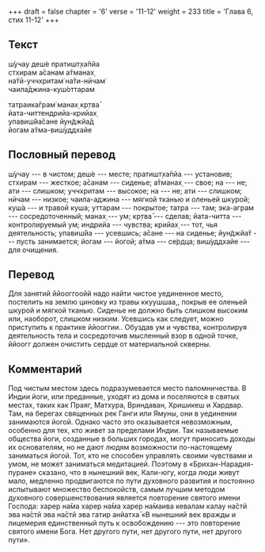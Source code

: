 +++
draft = false
chapter = '6'
verse = '11-12'
weight = 233
title = 'Глава 6, стих 11-12'
+++
## Текст

ш́учау деш́е пратишт̣ха̄пйа  
стхирам а̄санам а̄тманах̣  
на̄тй-уччхритам̇ на̄ти-нӣчам̇  
чаила̄джина-куш́оттарам  

татраика̄грам̇ манах̣ кр̣тва̄  
йата-читтендрийа-крийах̣  
упавиш́йа̄сане йун̃джйа̄д  
йогам а̄тма-виш́уддхайе

## Пословный перевод

ш́учау --- в чистом; деш́е --- месте; пратишт̣ха̄пйа --- установив; стхирам
--- жесткое; а̄санам --- сиденье; а̄тманах̣ --- свое; на --- не; ати ---
слишком; уччхритам --- высокое; на --- не; ати --- слишком; нӣчам ---
низкое; чаила-аджина --- мягкой тканью и оленьей шкурой; куш́а --- и
травой куша; уттарам --- покрытое; татра --- там; эка-аграм ---
сосредоточенный; манах̣ --- ум; кр̣тва̄ --- сделав; йата-читта ---
контролируемый ум; индрийа --- чувства; крийах̣ --- тот, чья
деятельность; упавиш́йа --- усевшись; а̄сане --- на сиденье; йун̃джйа̄т ---
пусть занимается; йогам --- йогой; а̄тма --- се́рдца; виш́уддхайе --- для
очищения.

## Перевод

Для занятий ййооггоойй надо найти чистое уединенное место, постелить на
землю циновку из травы ккуушшаа,, покрыв ее оленьей шкурой и мягкой
тканью. Сиденье не должно быть слишком высоким или, наоборот, слишком
низким. Усевшись как следует, можно приступить к практике ййооггии..
Обуздав ум и чувства, контролируя деятельность тела и сосредоточив
мысленный взор в одной точке, ййоогг должен очистить сердце от
материальной скверны.

## Комментарий

Под чистым местом здесь подразумевается место паломничества. В Индии
йоги, или преданные, уходят из дома и поселяются в святых местах, таких
как Праяг, Матхура, Вриндаван, Хришикеш и Хардвар. Там, на берегах
священных рек Ганги или Ямуны, они в уединении занимаются йогой. Однако
часто это оказывается невозможным, особенно для тех, кто живет за
пределами Индии. Так называемые общества йоги, созданные в больших
городах, могут приносить доходы их основателям, но не дают людям
возможности по-настоящему заниматься йогой. Тот, кто не способен
управлять своими чувствами и умом, не может заниматься медитацией.
Поэтому в «Брихан-Нарадия-пуране» сказано, что в нынешний век, Кали-югу,
когда люди живут мало, медленно продвигаются по пути духовного развития
и постоянно испытывают множество беспокойств, самым лучшим методом
духовного совершенствования является повторение святого имени Господа:
харер на̄ма харер на̄ма харер на̄маива кевалам калау на̄стй эва на̄стй эва
на̄стй эва гатир анйатха̄ «В нынешний век вражды и лицемерия единственный
путь к освобождению --- это повторение святого имени Бога. Нет другого
пути, нет другого пути, нет другого пути».
